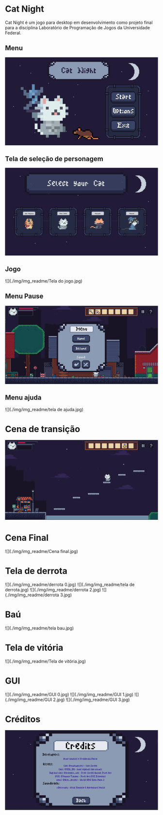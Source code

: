# Cat Night

Cat Night é um jogo para desktop em desenvolvimento como projeto final para a disciplina Laboratório de Programação de Jogos da Universidade Federal.

## Menu
![](./img/img_readme/menu.jpg)

## Tela de seleção de personagem
![](./img/img_readme/screenSelection.jpg)

## Jogo
![](./img/img_readme/Tela do jogo.jpg)

## Menu Pause
![](./img/img_readme/pause.jpg)

## Menu ajuda
![](./img/img_readme/tela de ajuda.jpg)

# Cena de transição
![](./img/img_readme/Plataformas.jpg)

# Cena Final
![](./img/img_readme/Cena final.jpg)

# Tela de derrota
![](./img/img_readme/derrota 0.jpg)
![](./img/img_readme/tela de derrota.jpg)
![](./img/img_readme/derrota 2.jpg)
![](./img/img_readme/derrota 3.jpg)

# Baú
![](./img/img_readme/tela bau.jpg)

# Tela de vitória
![](./img/img_readme/Tela de vitória.jpg)

# GUI
![](./img/img_readme/GUI 0.jpg)
![](./img/img_readme/GUI 1.jpg)
![](./img/img_readme/GUI 2.jpg)
![](./img/img_readme/GUI 3.jpg)

# Créditos
![](./img/img_readme/creditos.jpg)
